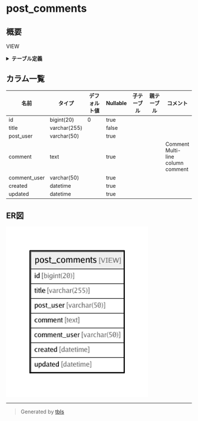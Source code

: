 # post_comments

## 概要

VIEW

<details>
<summary><strong>テーブル定義</strong></summary>

```sql
CREATE VIEW post_comments AS ((select `c`.`id` AS `id`,`p`.`title` AS `title`,`u2`.`username` AS `post_user`,`c`.`comment` AS `comment`,`u2`.`username` AS `comment_user`,`c`.`created` AS `created`,`c`.`updated` AS `updated` from (((`testdb`.`posts` `p` left join `testdb`.`comments` `c` on((`p`.`id` = `c`.`post_id`))) left join `testdb`.`users` `u` on((`u`.`id` = `p`.`user_id`))) left join `testdb`.`users` `u2` on((`u2`.`id` = `c`.`user_id`)))))
```

</details>

## カラム一覧

| 名前           | タイプ          | デフォルト値       | Nullable | 子テーブル      | 親テーブル      | コメント                                       |
| ------------ | ------------ | ------------ | -------- | ---------- | ---------- | ------------------------------------------ |
| id           | bigint(20)   | 0            | true     |            |            |                                            |
| title        | varchar(255) |              | false    |            |            |                                            |
| post_user    | varchar(50)  |              | true     |            |            |                                            |
| comment      | text         |              | true     |            |            | Comment<br>Multi-line<br>column<br>comment |
| comment_user | varchar(50)  |              | true     |            |            |                                            |
| created      | datetime     |              | true     |            |            |                                            |
| updated      | datetime     |              | true     |            |            |                                            |

## ER図

![er](post_comments.png)

---

> Generated by [tbls](https://github.com/k1LoW/tbls)
